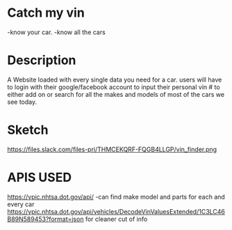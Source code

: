 # Catch my vin
-know your car.
-know all the cars

# Description
A Website loaded with every single data you need for a car. users will have to login with their google/facebook account to input their personal vin # to either add on or search for all the makes and models of most of the cars we see today.

# Sketch

https://files.slack.com/files-pri/THMCEKQRF-FQGB4LLGP/vin_finder.png

# APIS USED
https://vpic.nhtsa.dot.gov/api/ -can find make model and parts for each and every car
https://vpic.nhtsa.dot.gov/api/vehicles/DecodeVinValuesExtended/1C3LC46B89N589453?format=json for cleaner cut of info
